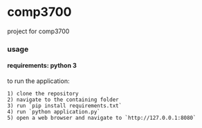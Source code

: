 # comp3700
project for comp3700

### usage

#### requirements: python 3

to run the application:

    1) clone the repository
    2) navigate to the containing folder
    3) run `pip install requirements.txt`
    4) run `python application.py`
    5) open a web browser and navigate to `http://127.0.0.1:8080`